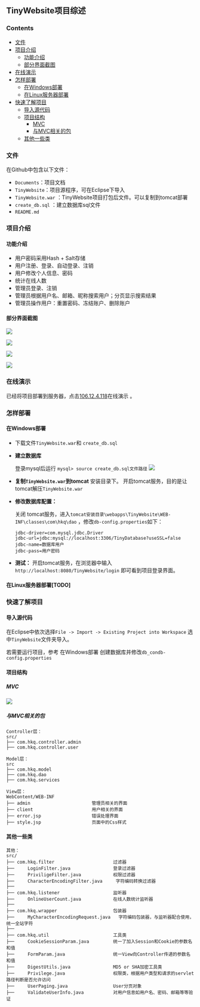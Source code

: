## TinyWebsite项目综述

### Contents
* [文件](#文件)
* [项目介绍](#项目介绍)
  * [功能介绍](#功能介绍)
  * [部分界面截图](#部分界面截图)
* [在线演示](#在线演示)
* [怎样部署](#怎样部署)
  * [在Windows部署](#在Windows部署)
  * [在Linux服务器部署](#在Linux服务器部署)
* [快速了解项目](#快速了解项目)
  * [导入源代码](#导入源代码)
  * [项目结构](#项目结构)
    * [MVC](#MVC)
    * [与MVC相关的包](#与MVC相关的包)
  * [其他一些类](#其他一些类)


### 文件
在Github中包含以下文件：
* `Documents`：项目文档
* `TinyWebsite`：项目源程序，可在Eclipse下导入
* `TinyWebsite.war`  ：TinyWebsite项目打包后文件。可以复制到tomcat部署
* `create_db.sql` ：建立数据库sql文件
* `README.md` 

### 项目介绍

#### 功能介绍
* 用户密码采用Hash + Salt存储
* 用户注册、登录、自动登录、注销
* 用户修改个人信息、密码
* 统计在线人数
* 管理员登录、注销
* 管理员根据用户名、邮箱、昵称搜索用户；分页显示搜索结果
* 管理员操作用户：重置密码、冻结账户、删除账户

#### 部分界面截图
![](https://github.com/hkq-github/TinyWebsite/blob/master/Documents/imgs/readme_md/login.jpg)

![](https://github.com/hkq-github/TinyWebsite/blob/master/Documents/imgs/readme_md/home.jpg)

![](https://github.com/hkq-github/TinyWebsite/blob/master/Documents/imgs/readme_md/admin_searchuser.jpg)

![](https://github.com/hkq-github/TinyWebsite/blob/master/Documents/imgs/readme_md/manage_user.jpg)

### 在线演示
已经将项目部署到服务器，点击[106.12.4.118](http://106.12.4.118/login)在线演示 。

### 怎样部署

#### 在Windows部署
* 下载文件`TinyWebsite.war`和   `create_db.sql` 
* **建立数据库**

  登录mysql后运行 `mysql> source create_db.sql文件路径` 
  ![](https://github.com/hkq-github/TinyWebsite/blob/master/Documents/imgs/readme_md/建立数据库.jpg)

* **复制`TinyWebsite.war`到tomcat** 安装目录下。 开启tomcat服务，目的是让tomcat解压`TinyWebsite.war` 
* **修改数据库配置：**

  关闭 tomcat服务，进入`tomcat安装目录\webapps\TinyWebsite\WEB-INF\classes\com\hkq\dao` ，修改`db-config.properties`如下： 

  ```
  jdbc-driver=com.mysql.jdbc.Driver
  jdbc-url=jdbc:mysql://localhost:3306/TinyDatabase?useSSL=false
  jdbc-name=数据库用户
  jdbc-pass=用户密码
  ```

* **测试：** 
开启tomcat服务，在浏览器中输入`http://localhost:8080/TinyWebsite/login` 即可看到项目登录界面。

#### 在Linux服务器部署[TODO]

### 快速了解项目

#### 导入源代码
在Eclipse中依次选择`File -> Import -> Existing Project into Workspace` 选中`TinyWebsite`文件夹导入。

若需要运行项目，参考 在Windows部署 创建数据库并修改`db_condb-config.properties`

#### 项目结构

##### MVC
![](https://github.com/hkq-github/TinyWebsite/blob/master/Documents/imgs/readme_md/mvc.jpg)

##### 与MVC相关的包
```
Controller层：
src/
├── com.hkq.controller.admin
├── com.hkq.controller.user

Model层：
src
├── com.hkq.model
├── com.hkq.dao
├── com.hkq.services

View层：
WebContent/WEB-INF
├──	admin						管理员相关的界面
├──	client						用户相关的界面
├── error.jsp					错误处理界面
├── style.jsp					页面中的Css样式
```

#### 其他一些类
```
其他：
src/
├──	com.hkq.filter 						过滤器	
├──		LoginFilter.java				登录过滤器
├──		PriviligeFilter.java			权限过滤器
├──		CharacterEncodingFilter.java	 字符编码转换过滤器
├──	
├──	com.hkq.listener					监听器
├──		OnlineUserCount.java			在线人数统计监听器
├──	
├──	com.hkq.wrapper						包装器
├──		MyCharacterEncodingRequest.java	  字符编码包装器，与监听器配合使用，统一全站字符
├──	
├── com.hkq.util						工具类
├──		CookieSessionParam.java			统一了加入Session和Cookie的参数名和值
├──		FormParam.java				    统一View向Controller传递的参数名和值
├──		DigestUtils.java				MD5 or SHA加密工具类
├──		Privilege.java					权限类，根据用户类型和请求的servlet路径判断是否允许访问
├──		UserPaging.java					User分页对象
├──		ValidateUserInfo.java			对用户信息如用户名、密码、邮箱等等验证
```
